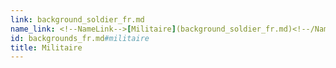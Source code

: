 ```yaml
---
link: background_soldier_fr.md
name_link: <!--NameLink-->[Militaire](background_soldier_fr.md)<!--/NameLink-->
id: backgrounds_fr.md#militaire
title: Militaire
---
```



